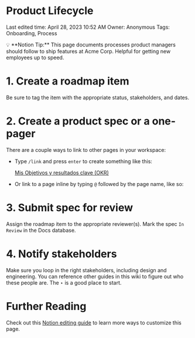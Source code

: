 # Product Lifecycle

Last edited time: April 28, 2023 10:52 AM
Owner: Anonymous
Tags: Onboarding, Process

<aside>
💡 **Notion Tip:** This page documents processes product managers should follow to ship features at Acme Corp. Helpful for getting new employees up to speed.

</aside>

 

# 1. Create a roadmap item

Be sure to tag the item with the appropriate status, stakeholders, and dates. 

# 2. Create a product spec or a one-pager

There are a couple ways to link to other pages in your workspace:

- Type `/link` and press `enter` to create something like this:
    
    [Mis Objetivos y resultados clave (OKR)](https://www.notion.so/dcfef19ff6dc419db1511ced4a4144af)
    
- Or link to a page inline by typing `@` followed by the page name, like so: [](https://www.notion.so/dcfef19ff6dc419db1511ced4a4144af)

# 3. Submit spec for review

Assign the roadmap item to the appropriate reviewer(s). Mark the spec `In Review` in the Docs database.

# 4. Notify stakeholders

Make sure you loop in the right stakeholders, including design and engineering. You can reference other guides in this wiki to figure out who these people are. The ‣ is a good place to start. 

# Further Reading

Check out this [Notion editing guide](https://www.notion.so/68c7c67047494fdb87d50185429df93e) to learn more ways to customize this page.